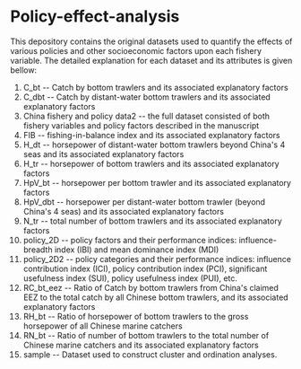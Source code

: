 # Policy-effect-analysis
This depository contains the original datasets used to quantify the effects of various policies and
other socioeconomic factors upon each fishery variable. The detailed explanation for each dataset and its attributes
is given bellow:
1. C_bt -- Catch by bottom trawlers and its associated explanatory factors
2. C_dbt -- Catch by distant-water bottom trawlers and its associated explanatory factors
3. China fishery and policy data2 -- the full dataset consisted of both fishery variables and policy factors described in the manuscript
4. FIB -- fishing-in-balance index and its associated explanatory factors
5. H_dt -- horsepower of distant-water bottom trawlers beyond China's 4 seas and its associated explanatory factors
6. H_tr -- horsepower of bottom trawlers and its associated explanatory factors
7. HpV_bt -- horsepower per bottom trawler and its associated explanatory factors
8. HpV_dbt -- horsepower per distant-water bottom trawler (beyond China's 4 seas) and its associated explanatory factors
9. N_tr -- total number of bottom trawlers and its associated explanatory factors
10. policy_2D -- policy factors and their performance indices: influence-breadth index (IBI) and mean dominance index (MDI)
11. policy_2D2 -- policy categories and their performance indices: influence contribution index (ICI), policy contribution index (PCI), significant usefulness index (SUI),
                  policy usefulness index (PUI), etc.
12. RC_bt_eez -- Ratio of Catch by bottom trawlers from China's claimed EEZ to the total catch by all Chinese bottom trawlers, and its associated explanatory factors
13. RH_bt -- Ratio of horsepower of bottom trawlers to the gross horsepower of all Chinese marine catchers
14. RN_bt -- Ratio of number of bottom trawlers to the total number of Chinese marine catchers and its associated explanatory factors
15. sample -- Dataset used to construct cluster and ordination analyses.
